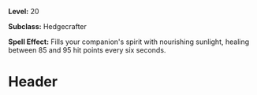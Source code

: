 <!-- TITLE: Spell: Nurtured Spirit --
<!-- SUBTITLE:  -->

**Level:** 20

**Subclass:** Hedgecrafter

**Spell Effect:** Fills your companion's spirit with nourishing sunlight, healing between 85 and 95 hit points every six seconds.

# Header